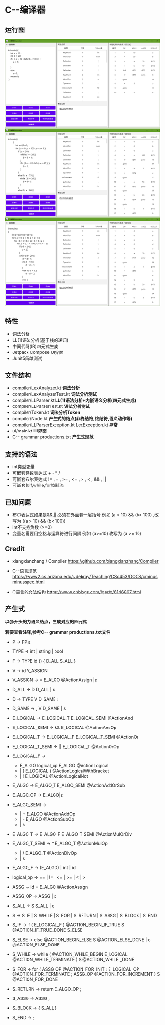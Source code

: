 # C--编译器



## 运行图

![](https://github.com/Icyrockton/CMinusMinusCompiler/blob/master/img/img_1.png)
![](https://github.com/Icyrockton/CMinusMinusCompiler/blob/master/img/img_2.png)
![](https://github.com/Icyrockton/CMinusMinusCompiler/blob/master/img/img_3.png)

## 特性

- 词法分析
- LL(1)语法分析(基于栈的递归)
- 中间代码(IR)四元式生成
- Jetpack Compose UI界面
- Junit5简单测试

## 文件结构

- compiler/LexAnalyzer.kt **词法分析**
- compiler/LexAnalyzerTest.kt **词法分析测试**
- compiler/LLParser.kt **LL(1)语法分析+内嵌语义分析(四元式生成)**
- compiler/LLParserTest.kt **语法分析测试**
- compiler/Token.kt **词法分析Token**
- compiler/Node.kt **产生式的结点(非终结符,终结符,语义动作等)**
- compiler/LLParserException.kt  LexException.kt **异常**
- ui/main.kt **UI界面**
- C-- grammar productions.txt **产生式规范**

## 支持的语法

- int类型变量
- 可嵌套算数表达式 + - * /  
- 可嵌套布尔表达式 != , = , >= , <= , > , < , && ,  ||
- 可嵌套的if,while,for控制流

## 已知问题

- 布尔表达式如果是&&,|| 必须在外面套一层括号 例如 (a > 10) && (b< 100) ,改写为 ((a > 10) && (b< 100))
- int不支持负数 (>=0)
- 变量名需要用空格与运算符进行间隔 例如 (a>=10) 改写为 (a >= 10)


## Credit

- xiangxianzhang / Compiler
https://github.com/xiangxianzhang/Compiler
  
- C--语言规范
  https://www2.cs.arizona.edu/~debray/Teaching/CSc453/DOCS/cminusminusspec.html
  
- C语言的文法结构 https://www.cnblogs.com/lger/p/6146867.html

## 产生式

 **以@开头的为语义结点，生成对应的四元式**

 **若要查看注释,参考C-- grammar productions.txt文件**

- P ->  FP|ε 
- TYPE -> int | string | bool
- F -> TYPE id () { D_ALL S_ALL }
- V -> id V_ASSIGN    
- V_ASSIGN -> = E_ALGO @ActionAssign |ε

- D_ALL -> D D_ALL | ε
- D -> TYPE V D_SAME ;

- D_SAME -> , V D_SAME | ε

- E_LOGICAL 	   -> E_LOGICAL_T E_LOGICAL_SEMI @ActionAnd
- E_LOGICAL_SEMI -> && E_LOGICAL @ActionAndOp

- E_LOGICAL_T      -> E_LOGICAL_F E_LOGICAL_T_SEMI @ActionOr
- E_LOGICAL_T_SEMI -> || E_LOGICAL_T @ActionOrOp

- E_LOGICAL_F		 -> 
    - E_ALGO logical_op E_ALGO @ActionLogical
    - | ( E_LOGICAL )  @ActionLogicalWithBracket
    - | ! E_LOGICAL    @ActionLogicalNot
    
- E_ALGO      -> E_ALGO_T E_ALGO_SEMI @ActionAddOrSub
- E_ALGO_OP -> E_ALGO|ε
- E_ALGO_SEMI -> 
    - | +  E_ALGO @ActionAddOp
    - | -  E_ALGO @ActionSubOp
    - | ε

- E_ALGO_T 		-> E_ALGO_F E_ALGO_T_SEMI @ActionMulOrDiv
- E_ALGO_T_SEMI   -> *  E_ALGO_T @ActionMulOp
    - | /  E_ALGO_T @ActionDivOp
    - | ε

- E_ALGO_F 		-> (E_ALGO) | int | id


- logical_op ->  == | != | <= | >= | < | >

- ASSG -> id = E_ALGO @ActionAssign
- ASSG_OP -> ASSG | ε

- S_ALL -> S S_ALL | ε

-  S -> S_IF | S_WHILE | S_FOR | S_RETURN | S_ASSG | S_BLOCK | S_END

- S_IF -> if ( E_LOGICAL_F ) @ACTION_BEGIN_IF_TRUE S @ACTION_IF_TRUE_DONE S_ELSE
- S_ELSE -> else @ACTION_BEGIN_ELSE S @ACTION_ELSE_DONE | ε @ACTION_ELSE_DONE
- S_WHILE -> while ( @ACTION_WHILE_BEGIN E_LOGICAL @ACTION_WHILE_TERMINATE ) S @ACTION_WHILE  _DONE
- S_FOR -> for ( ASSG_OP @ACTION_FOR_INIT ; E_LOGICAL_OP @ACTION_FOR_TERMINATE ; ASSG_OP @ACTION_FOR_INCREMENT )  S @ACTION_FOR_DONE
- S_RETURN -> return E_ALGO_OP ;
- S_ASSG -> ASSG ;
- S_BLOCK -> { S_ALL }
- S_END -> ;